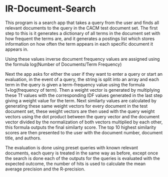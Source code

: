 # IR-Document-Search
This program is a search app that takes a query from the user and finds all relevant documents to the query in the CACM test document set. The first step to this is it generates a dictionary of all terms in the document set with how frequent the terms are, and it generates a postings list which stores information on how often the term appears in each specific document it appears in.

Using these values inverse document frequency values are assigned using the formula log(Number of Documents/Term Frequency)

Next the app asks for either the user if they want to enter a query or start an evaluation, in the event of a query, the string is split into an array and each term in the query is given a term-frequency value using the formula 1+log(frequency of term). Then a weight vector is generated by multiplying these Tf values with the corresponding IDF values generated in the last step giving a weight value for the term. Next similarty values are calculated by generating these same weight vectors for every document in the test document set, these weight vectors are then used with the query weight vectors using the dot product between the query vector and the document vector divided by the normalization of both vectors multiplied by each other, this formula outputs the final similarty score. The top 10 highest similarity scores are then presented to the user with the document number, document title, and authors.

The evaluation is done using preset queries with known relevant documents, each query is treated in the same way as before, except once the search is done each of the outputs for the queries is evaluated with the expected outcome, the number of hits is used to calculate the mean average precision and the R-precision.
